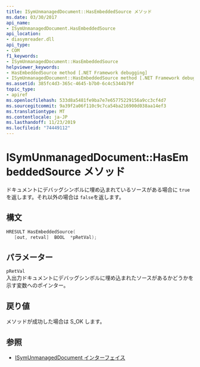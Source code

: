 ```yaml
---
title: ISymUnmanagedDocument::HasEmbeddedSource メソッド
ms.date: 03/30/2017
api_name:
- ISymUnmanagedDocument.HasEmbeddedSource
api_location:
- diasymreader.dll
api_type:
- COM
f1_keywords:
- ISymUnmanagedDocument::HasEmbeddedSource
helpviewer_keywords:
- HasEmbeddedSource method [.NET Framework debugging]
- ISymUnmanagedDocument::HasEmbeddedSource method [.NET Framework debugging]
ms.assetid: 385fc4d3-365c-4645-b7b0-6c4c5344b79f
topic_type:
- apiref
ms.openlocfilehash: 533d8a5481fe9ba7e7e65775229156a9cc3cf4d7
ms.sourcegitcommit: 9a39f2a06f110c9c7ca54ba216900d038aa14ef3
ms.translationtype: MT
ms.contentlocale: ja-JP
ms.lasthandoff: 11/23/2019
ms.locfileid: "74449112"
---
```

# <a name="isymunmanageddocumenthasembeddedsource-method"></a>ISymUnmanagedDocument::HasEmbeddedSource メソッド
ドキュメントにデバッグシンボルに埋め込まれているソースがある場合に `true` を返します。それ以外の場合は `false`を返します。  
  
## <a name="syntax"></a>構文  
  
```cpp  
HRESULT HasEmbeddedSource(  
   [out, retval]  BOOL  *pRetVal);  
```  
  
## <a name="parameters"></a>パラメーター  
 `pRetVal`  
 入出力ドキュメントにデバッグシンボルに埋め込まれたソースがあるかどうかを示す変数へのポインター。  
  
## <a name="return-value"></a>戻り値  
 メソッドが成功した場合は S_OK します。  
  
## <a name="see-also"></a>参照

- [ISymUnmanagedDocument インターフェイス](../../../../docs/framework/unmanaged-api/diagnostics/isymunmanageddocument-interface.md)
